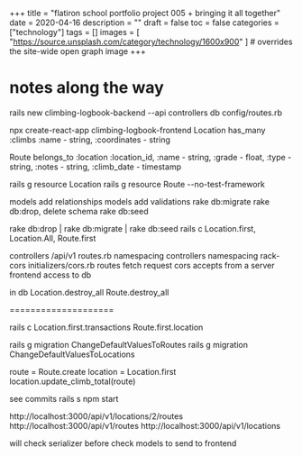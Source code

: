 +++
title = "flatiron school portfolio project 005 + bringing it all together"
date = 2020-04-16
description = ""
draft = false
toc = false
categories = ["technology"]
tags = []
images = [
  "https://source.unsplash.com/category/technology/1600x900"
] # overrides the site-wide open graph image
+++


notes along the way
==============


rails new climbing-logbook-backend --api
	controllers
	db
	config/routes.rb

npx create-react-app climbing-logbook-frontend
Location has_many :climbs
:name - string, :coordinates - string

Route belongs_to :location
:location_id, :name - string, :grade - float, :type - string, :notes - string, :climb_date - timestamp

rails g resource Location
rails g resource Route --no-test-framework

models add relationships
models add validations
rake db:migrate
rake db:drop, delete schema
rake db:seed

rake db:drop | rake db:migrate | rake db:seed
rails c
Location.first, Location.All, Route.first

controllers /api/v1
routes.rb namespacing
controllers namespacing
rack-cors
initializers/cors.rb
routes fetch request cors accepts from a server frontend access to db

in db
Location.destroy_all
Route.destroy_all

====================


rails c
Location.first.transactions
Route.first.location

rails g migration ChangeDefaultValuesToRoutes
rails g migration ChangeDefaultValuesToLocations 


route = Route.create
location = Location.first
location.update_climb_total(route)


see commits
rails s
npm start

http://localhost:3000/api/v1/locations/2/routes
http://localhost:3000/api/v1/routes
http://localhost:3000/api/v1/locations


will check serializer before check models to send to frontend